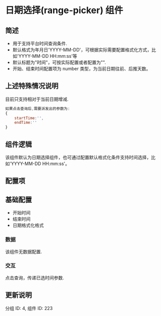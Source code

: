 # 日期选择(range-picker) 组件

## 简述

-   用于支持平台时间查询条件.
-   默认格式为年月日'YYYY-MM-DD'，可根据实际需要配置格式化方式，比如'YYYY-MM-DD HH:mm:ss'等
-   默认标题为"时间"，可按实际配置或者配置为"".
-   开始、结束时间配置项为 number 类型，为当前日期往前、后推天数。

## 上述特殊情况说明

目前只支持相对于当前日期增减.

```js
如果点击查询后,需要派发出的参数为:
{
    startTime:'',
    endTime:''
}
```

## 组件逻辑

该组件默认为日期选择组件，也可通过配置默认格式化条件支持时间选择，比如'YYYY-MM-DD HH:mm:ss'。

## 配置项

## 基础配置

-   开始时间
-   结束时间
-   日期格式化格式

### 数据

该组件无数据配置.

### 交互

点击查询，传递已选时间参数.

## 更新说明

分组 ID: 4, 组件 ID: 223

```

```
